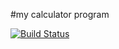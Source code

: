 #my calculator program

[![Build Status](https://app.travis-ci.com/MysticIS218/calc_example.svg?branch=master)](https://app.travis-ci.com/MysticIS218/calc_example)
